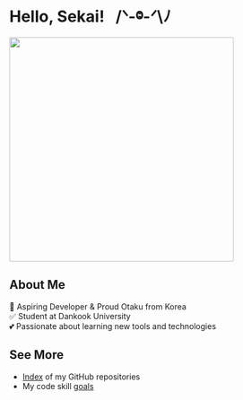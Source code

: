 # Hello, Sekai! &nbsp; /ᐠ-ⱉ-ᐟ\ﾉ

<img src="https://pbs.twimg.com/media/GVyqpZFa8AQRsDP?format=jpg&name=large" width=400 />

## About Me

🚀 Aspiring Developer & Proud Otaku from Korea </br>
✅ Student at Dankook University </br>
💕 Passionate about learning new tools and technologies </br>

## See More

- [Index](https://github.com/YuruCoder/YuruCoder/blob/master/project-index.md) of my GitHub repositories
- My code skill [goals](https://github.com/YuruCoder/YuruCoder/blob/master/goals.md)
